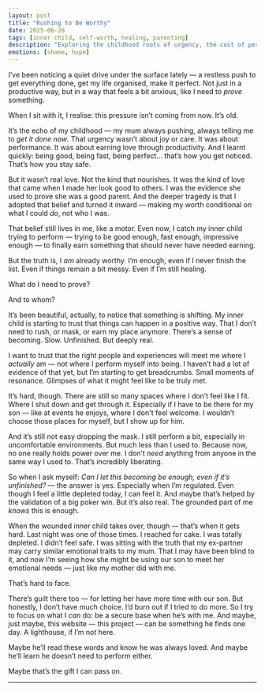 ```yaml
---
layout: post
title: "Rushing to Be Worthy"
date: 2025-06-28
tags: [inner child, self-worth, healing, parenting]
description: "Exploring the childhood roots of urgency, the cost of performing for love, and the slow path to self-trust and enoughness."
emotions: [shame, hope]
---
```


I’ve been noticing a quiet drive under the surface lately — a restless push to get everything done, get my life organised, make it perfect. Not just in a productive way, but in a way that feels a bit anxious, like I need to *prove* something.

When I sit with it, I realise: this pressure isn’t coming from now. It’s old.

It’s the echo of my childhood — my mum always pushing, always telling me to *get it done now*. That urgency wasn’t about joy or care. It was about performance. It was about earning love through productivity. And I learnt quickly: being good, being fast, being perfect… that’s how you get noticed. That’s how you stay safe.

But it wasn’t real love. Not the kind that nourishes. It was the kind of love that came when I made her look good to others. I was the evidence she used to prove she was a good parent. And the deeper tragedy is that I adopted that belief and turned it inward — making my worth conditional on what I could *do*, not who I was.

That belief still lives in me, like a motor. Even now, I catch my inner child trying to perform — trying to be good enough, fast enough, impressive enough — to finally earn something that should never have needed earning.

But the truth is, I *am* already worthy. I’m enough, even if I never finish the list. Even if things remain a bit messy. Even if I’m still healing.

What do I need to prove?

And to whom?

It’s been beautiful, actually, to notice that something is shifting. My inner child is starting to trust that things can happen in a positive way. That I don’t need to rush, or mask, or earn my place anymore. There’s a sense of becoming. Slow. Unfinished. But deeply real.

I want to trust that the right people and experiences will meet me where I *actually* am — not where I perform myself into being. I haven’t had a lot of evidence of that yet, but I’m starting to get breadcrumbs. Small moments of resonance. Glimpses of what it might feel like to be truly met.

It’s hard, though. There are still so many spaces where I don’t feel like I fit. Where I shut down and get through it. Especially if I have to be there for my son — like at events he enjoys, where I don't feel welcome. I wouldn’t choose those places for myself, but I show up for him.

And it’s still not easy dropping the mask. I still perform a bit, especially in uncomfortable environments. But much less than I used to. Because now, no one really holds power over me. I don’t *need* anything from anyone in the same way I used to. That’s incredibly liberating.

So when I ask myself: *Can I let this becoming be enough, even if it’s unfinished?* — the answer is yes. Especially when I’m regulated. Even though I feel a little depleted today, I can feel it. And maybe that’s helped by the validation of a big poker win. But it’s also real. The grounded part of me *knows* this is enough.

When the wounded inner child takes over, though — that’s when it gets hard. Last night was one of those times. I reached for cake. I was totally depleted. I didn’t feel safe. I was sitting with the truth that my ex-partner may carry similar emotional traits to my mum. That I may have been blind to it, and now I’m seeing how she might be using our son to meet her emotional needs — just like my mother did with me.

That’s hard to face.

There’s guilt there too — for letting her have more time with our son. But honestly, I don’t have much choice. I’d burn out if I tried to do more. So I try to focus on what I *can* do: be a secure base when he’s with me. And maybe, just maybe, this website — this project — can be something he finds one day. A lighthouse, if I’m not here.

Maybe he’ll read these words and know he was always loved. And maybe he’ll learn he doesn’t need to perform either.

Maybe that’s the gift I can pass on.


---

